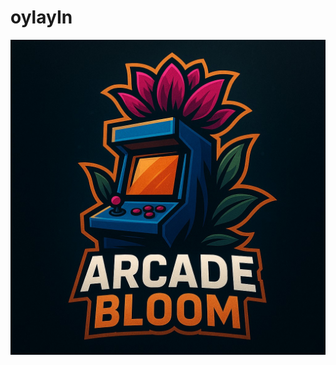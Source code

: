 # oylayIn

![image alt](https://github.com/Toprak1236/oylayIn/blob/7be194a9eaf3f331f8eab37011d6b2e6148a3e28/Arcade%20Bloom.png)
